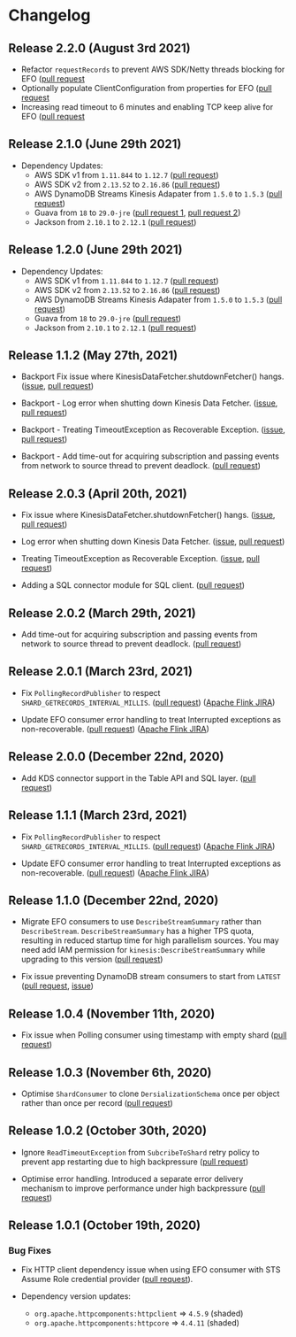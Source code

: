# Changelog

## Release 2.2.0 (August 3rd 2021)
* Refactor `requestRecords` to prevent AWS SDK/Netty threads blocking for EFO ([pull request](https://github.com/awslabs/amazon-kinesis-connector-flink/pull/40)
* Optionally populate ClientConfiguration from properties for EFO ([pull request](https://github.com/awslabs/amazon-kinesis-connector-flink/pull/41)
* Increasing read timeout to 6 minutes and enabling TCP keep alive for EFO ([pull request](https://github.com/awslabs/amazon-kinesis-connector-flink/pull/42)

## Release 2.1.0 (June 29th 2021)
* Dependency Updates:
  * AWS SDK v1 from `1.11.844` to `1.12.7` ([pull request](https://github.com/awslabs/amazon-kinesis-connector-flink/pull/37))
  * AWS SDK v2 from `2.13.52` to `2.16.86` ([pull request](https://github.com/awslabs/amazon-kinesis-connector-flink/pull/37))
  * AWS DynamoDB Streams Kinesis Adapater from `1.5.0` to `1.5.3` ([pull request](https://github.com/awslabs/amazon-kinesis-connector-flink/pull/37)) 
  * Guava from `18` to `29.0-jre` ([pull request 1](https://github.com/awslabs/amazon-kinesis-connector-flink/pull/35), [pull request 2](https://github.com/awslabs/amazon-kinesis-connector-flink/pull/39))
  * Jackson from `2.10.1` to `2.12.1` ([pull request](https://github.com/awslabs/amazon-kinesis-connector-flink/pull/37))

## Release 1.2.0 (June 29th 2021)
* Dependency Updates:
  * AWS SDK v1 from `1.11.844` to `1.12.7` ([pull request](https://github.com/awslabs/amazon-kinesis-connector-flink/pull/38))
  * AWS SDK v2 from `2.13.52` to `2.16.86` ([pull request](https://github.com/awslabs/amazon-kinesis-connector-flink/pull/38))
  * AWS DynamoDB Streams Kinesis Adapater from `1.5.0` to `1.5.3` ([pull request](https://github.com/awslabs/amazon-kinesis-connector-flink/pull/38)) 
  * Guava from `18` to `29.0-jre` ([pull request](https://github.com/awslabs/amazon-kinesis-connector-flink/pull/36))
  * Jackson from `2.10.1` to `2.12.1` ([pull request](https://github.com/awslabs/amazon-kinesis-connector-flink/pull/38))

## Release 1.1.2 (May 27th, 2021)
* Backport Fix issue where KinesisDataFetcher.shutdownFetcher() hangs.
  ([issue](https://github.com/awslabs/amazon-kinesis-connector-flink/issues/23), 
  [pull request](https://github.com/awslabs/amazon-kinesis-connector-flink/pull/32))
  
* Backport - Log error when shutting down Kinesis Data Fetcher.
  ([issue](https://github.com/awslabs/amazon-kinesis-connector-flink/issues/22), 
  [pull request](https://github.com/awslabs/amazon-kinesis-connector-flink/pull/32))
  
* Backport - Treating TimeoutException as Recoverable Exception.
  ([issue](https://github.com/awslabs/amazon-kinesis-connector-flink/issues/21), 
  [pull request](https://github.com/awslabs/amazon-kinesis-connector-flink/pull/32))
  
* Backport - Add time-out for acquiring subscription and passing events from network to source thread to prevent deadlock.
  ([pull request](https://github.com/awslabs/amazon-kinesis-connector-flink/pull/31)) 

## Release 2.0.3 (April 20th, 2021)
* Fix issue where KinesisDataFetcher.shutdownFetcher() hangs.
  ([issue](https://github.com/awslabs/amazon-kinesis-connector-flink/issues/23), 
  [pull request](https://github.com/awslabs/amazon-kinesis-connector-flink/pull/24))
  
* Log error when shutting down Kinesis Data Fetcher.
  ([issue](https://github.com/awslabs/amazon-kinesis-connector-flink/issues/22), 
  [pull request](https://github.com/awslabs/amazon-kinesis-connector-flink/pull/25))
  
* Treating TimeoutException as Recoverable Exception.
  ([issue](https://github.com/awslabs/amazon-kinesis-connector-flink/pull/28), 
  [pull request](https://github.com/awslabs/amazon-kinesis-connector-flink/issues/21))
  
* Adding a SQL connector module for SQL client.
  ([pull request](https://github.com/awslabs/amazon-kinesis-connector-flink/pull/26))

## Release 2.0.2 (March 29th, 2021)
* Add time-out for acquiring subscription and passing events from network to source thread to prevent deadlock.
  ([pull request](https://github.com/awslabs/amazon-kinesis-connector-flink/pull/18)) 

## Release 2.0.1 (March 23rd, 2021)
* Fix `PollingRecordPublisher` to respect `SHARD_GETRECORDS_INTERVAL_MILLIS`.
  ([pull request](https://github.com/awslabs/amazon-kinesis-connector-flink/pull/17)) 
  ([Apache Flink JIRA](https://issues.apache.org/jira/browse/FLINK-21661))
  
* Update EFO consumer error handling to treat Interrupted exceptions as non-recoverable.
  ([pull request](https://github.com/awslabs/amazon-kinesis-connector-flink/pull/16)) 
  ([Apache Flink JIRA](https://issues.apache.org/jira/browse/FLINK-21933))

## Release 2.0.0 (December 22nd, 2020)
* Add KDS connector support in the Table API and SQL layer.
  ([pull request](https://github.com/awslabs/amazon-kinesis-connector-flink/pull/6))

## Release 1.1.1 (March 23rd, 2021)
* Fix `PollingRecordPublisher` to respect `SHARD_GETRECORDS_INTERVAL_MILLIS`.
  ([pull request](https://github.com/awslabs/amazon-kinesis-connector-flink/pull/17)) 
  ([Apache Flink JIRA](https://issues.apache.org/jira/browse/FLINK-21661))
  
* Update EFO consumer error handling to treat Interrupted exceptions as non-recoverable.
  ([pull request](https://github.com/awslabs/amazon-kinesis-connector-flink/pull/16)) 
  ([Apache Flink JIRA](https://issues.apache.org/jira/browse/FLINK-21933))

## Release 1.1.0 (December 22nd, 2020)
* Migrate EFO consumers to use `DescribeStreamSummary` rather than `DescribeStream`. `DescribeStreamSummary` has a 
higher TPS quota, resulting in reduced startup time for high parallelism sources. You may need add IAM permission for 
`kinesis:DescribeStreamSummary` while upgrading to this version 
 ([pull request](https://github.com/awslabs/amazon-kinesis-connector-flink/pull/10))
 
* Fix issue preventing DynamoDB stream consumers to start from `LATEST` 
  ([pull request](https://github.com/awslabs/amazon-kinesis-connector-flink/pull/11), 
  [issue](https://github.com/awslabs/amazon-kinesis-connector-flink/issues/9))

## Release 1.0.4 (November 11th, 2020)
* Fix issue when Polling consumer using timestamp with empty shard
  ([pull request](https://github.com/awslabs/amazon-kinesis-connector-flink/pull/6))

## Release 1.0.3 (November 6th, 2020)
* Optimise `ShardConsumer` to clone `DersializationSchema` once per object rather than once per record
  ([pull request](https://github.com/awslabs/amazon-kinesis-connector-flink/pull/5))

## Release 1.0.2 (October 30th, 2020)
* Ignore `ReadTimeoutException` from `SubcribeToShard` retry policy to prevent app restarting due to high backpressure
  ([pull request](https://github.com/awslabs/amazon-kinesis-connector-flink/pull/3))
  
* Optimise error handling. Introduced a separate error delivery mechanism to improve performance under high backpressure
  ([pull request](https://github.com/awslabs/amazon-kinesis-connector-flink/pull/4)) 

## Release 1.0.1 (October 19th, 2020)

### Bug Fixes
* Fix HTTP client dependency issue when using EFO consumer with STS Assume Role credential provider
    ([pull request](https://github.com/awslabs/amazon-kinesis-connector-flink/pull/1)).
    
* Dependency version updates:
  - `org.apache.httpcomponents:httpclient` => `4.5.9` (shaded)
  - `org.apache.httpcomponents:httpcore` => `4.4.11` (shaded)

    